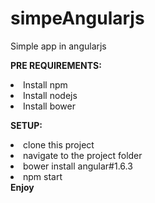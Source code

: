 # simpeAngularjs

Simple app in angularjs

<b>PRE REQUIREMENTS:</b>
<li>Install npm</li>
<li>Install nodejs</li>
<li>Install bower</li>

<b>SETUP:</b>
<li>clone this project</li>
<li>navigate to the project folder</li>
<li>bower install angular#1.6.3</li>
<li>npm start</li>
<b>Enjoy</b>
